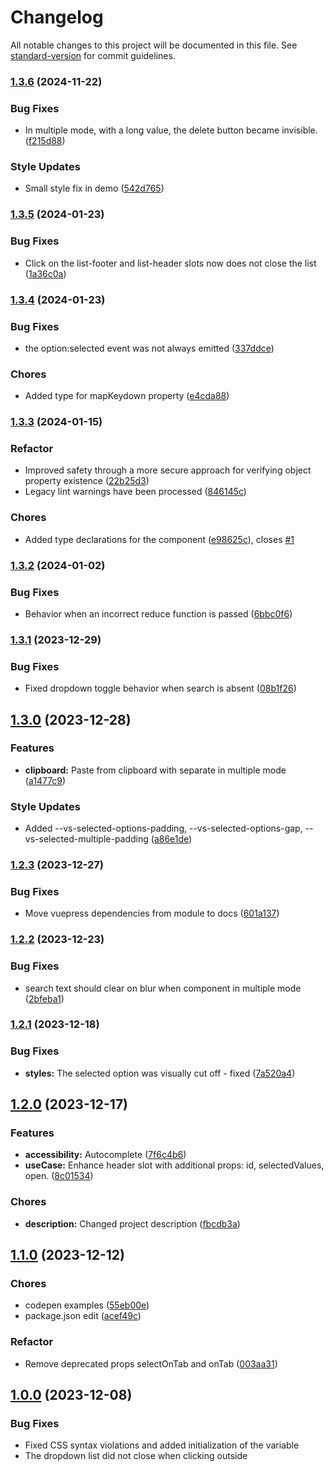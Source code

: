 # Changelog

All notable changes to this project will be documented in this file. See [standard-version](https://github.com/conventional-changelog/standard-version) for commit guidelines.

### [1.3.6](https://github.com/voral/vs-vue3-select/compare/v1.3.5...v1.3.6) (2024-11-22)


### Bug Fixes

* In multiple mode, with a long value, the delete button became invisible. ([f215d88](https://github.com/voral/vs-vue3-select/commit/f215d88e8bbd2fcf9630581d2dcfa0e6ee508e4e))


### Style Updates

* Small style fix in demo ([542d765](https://github.com/voral/vs-vue3-select/commit/542d7653aab32fa32f09cff684448f5748a89be1))

### [1.3.5](https://github.com/voral/vs-vue3-select/compare/v1.3.4...v1.3.5) (2024-01-23)


### Bug Fixes

* Click on the list-footer and list-header slots now does not close the list ([1a36c0a](https://github.com/voral/vs-vue3-select/commit/1a36c0ae209774b4f5cfbe19dfe381c14f0c714c))

### [1.3.4](https://github.com/voral/vs-vue3-select/compare/v1.3.3...v1.3.4) (2024-01-23)


### Bug Fixes

* the option:selected event was not always emitted ([337ddce](https://github.com/voral/vs-vue3-select/commit/337ddce29313d49905d169c8beac1c6e98794052))


### Chores

* Added type for mapKeydown  property ([e4cda88](https://github.com/voral/vs-vue3-select/commit/e4cda88ad7bb610d87547f7b4a04ab33a889f3ce))

### [1.3.3](https://github.com/voral/vs-vue3-select/compare/v1.3.2...v1.3.3) (2024-01-15)


### Refactor

* Improved safety through a more secure approach for verifying object property existence ([22b25d3](https://github.com/voral/vs-vue3-select/commit/22b25d35e8b31d3fc3aca1d393b8e371fcea709e))
* Legacy lint warnings have been processed ([846145c](https://github.com/voral/vs-vue3-select/commit/846145c6409e48fd5093f7f4dbaefc606af93f65))


### Chores

* Added type declarations for the component ([e98625c](https://github.com/voral/vs-vue3-select/commit/e98625c5565d00a4b2380ed502665d3449f63bcc)), closes [#1](https://github.com/voral/vs-vue3-select/issues/1)

### [1.3.2](https://github.com/voral/vs-vue3-select/compare/v1.3.1...v1.3.2) (2024-01-02)


### Bug Fixes

* Behavior when an incorrect reduce function is passed ([6bbc0f6](https://github.com/voral/vs-vue3-select/commit/6bbc0f6887c04e49e4d49a4e50c6dc010356763b))

### [1.3.1](https://github.com/voral/vs-vue3-select/compare/v1.3.0...v1.3.1) (2023-12-29)


### Bug Fixes

* Fixed dropdown toggle behavior when search is absent ([08b1f26](https://github.com/voral/vs-vue3-select/commit/08b1f263a07eb2c006893bc7f69c941dd0f227d3))

## [1.3.0](https://github.com/voral/vs-vue3-select/compare/v1.2.3...v1.3.0) (2023-12-28)


### Features

* **clipboard:** Paste from clipboard with separate in multiple mode ([a1477c9](https://github.com/voral/vs-vue3-select/commit/a1477c9ea1be85e500b4e7464e243c08aeb1725b))


### Style Updates

* Added --vs-selected-options-padding, --vs-selected-options-gap, --vs-selected-multiple-padding ([a86e1de](https://github.com/voral/vs-vue3-select/commit/a86e1de07409082091b0e65d8af1dca745a3ad83))

### [1.2.3](https://github.com/voral/vs-vue3-select/compare/v1.2.2...v1.2.3) (2023-12-27)


### Bug Fixes

* Move vuepress dependencies from module to docs ([601a137](https://github.com/voral/vs-vue3-select/commit/601a1375b8af4484b788ec395e55eb5b353a1f07))

### [1.2.2](https://github.com/voral/vs-vue3-select/compare/v1.2.1...v1.2.2) (2023-12-23)


### Bug Fixes

* search text should clear on blur when component in multiple mode ([2bfeba1](https://github.com/voral/vs-vue3-select/commit/2bfeba1aacb4e475dee8f82ca538cfa40a878cd5))

### [1.2.1](https://github.com/voral/vs-vue3-select/compare/v1.2.0...v1.2.1) (2023-12-18)


### Bug Fixes

* **styles:** The selected option was visually cut off - fixed ([7a520a4](https://github.com/voral/vs-vue3-select/commit/7a520a4fe97429b93c446582b81803728a89102e))

## [1.2.0](https://github.com/voral/vs-vue3-select/compare/v1.1.0...v1.2.0) (2023-12-17)


### Features

* **accessibility:** Autocomplete ([7f6c4b6](https://github.com/voral/vs-vue3-select/commit/7f6c4b6f13ea0a6a0decf20133eac7b53bf26359))
* **useCase:** Enhance header slot with additional props: id, selectedValues, open. ([8c01534](https://github.com/voral/vs-vue3-select/commit/8c01534e9d0d573d6988d0b6916b86fda73036d4))


### Chores

* **description:** Changed project description ([fbcdb3a](https://github.com/voral/vs-vue3-select/commit/fbcdb3ab9098256e4eb9017142e9535692ad7e44))

## [1.1.0](https://github.com/voral/vs-vue3-select/compare/v1.0.0...v1.1.0) (2023-12-12)


### Chores

* codepen examples ([55eb00e](https://github.com/voral/vs-vue3-select/commit/55eb00ed578a69753210e0e83aff5e6d69d0daa9))
* package.json edit ([acef49c](https://github.com/voral/vs-vue3-select/commit/acef49cf9b29cc9c3abfa23ee0a533057df9b9b9))


### Refactor

* Remove deprecated props selectOnTab and onTab ([003aa31](https://github.com/voral/vs-vue3-select/commit/003aa31f3ec97f83546e0a64b14a1fc28d14bfe6))

## [1.0.0](https://github.com/voral/vs-vue3-select/compare/v0.2.1...v1.0.0) (2023-12-08)

### Bug Fixes

* Fixed CSS syntax violations and added initialization of the variable
* The dropdown list did not close when clicking outside
